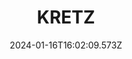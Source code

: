---
title: "KRETZ"
excerpt: "Développement fullstack frontoffice et backoffice d'un site d'annonces immobilières."
coverImages: ["/img/project-kretz-A.jpg"]
date: "2024-01-16T16:02:09.573Z"
link: https://kretzrealestate.com
skills:
  - React
  - Graphql
  - AWS
  - Java
---